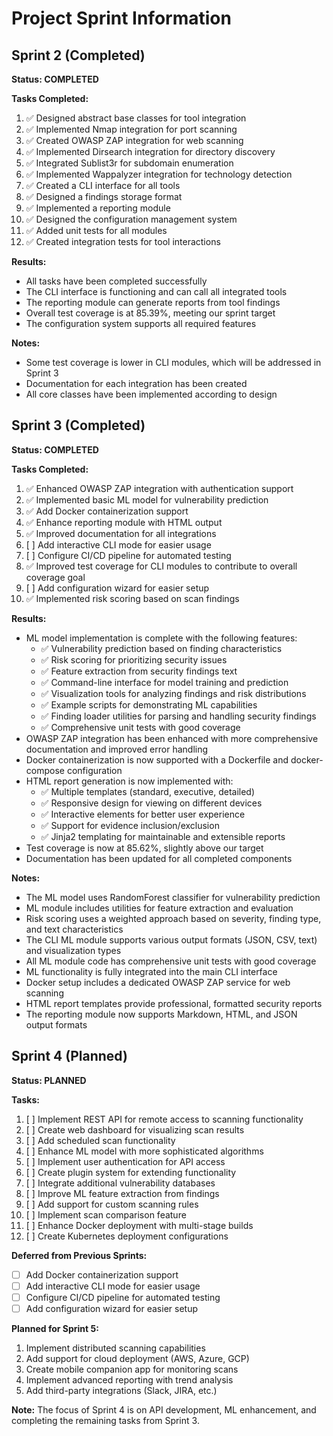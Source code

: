# Project Sprint Information

## Sprint 2 (Completed)

**Status: COMPLETED**

**Tasks Completed:**
1. ✅ Designed abstract base classes for tool integration
2. ✅ Implemented Nmap integration for port scanning
3. ✅ Created OWASP ZAP integration for web scanning
4. ✅ Implemented Dirsearch integration for directory discovery
5. ✅ Integrated Sublist3r for subdomain enumeration
6. ✅ Implemented Wappalyzer integration for technology detection
7. ✅ Created a CLI interface for all tools
8. ✅ Designed a findings storage format
9. ✅ Implemented a reporting module
10. ✅ Designed the configuration management system
11. ✅ Added unit tests for all modules
12. ✅ Created integration tests for tool interactions

**Results:**
- All tasks have been completed successfully
- The CLI interface is functioning and can call all integrated tools
- The reporting module can generate reports from tool findings
- Overall test coverage is at 85.39%, meeting our sprint target
- The configuration system supports all required features

**Notes:**
- Some test coverage is lower in CLI modules, which will be addressed in Sprint 3
- Documentation for each integration has been created
- All core classes have been implemented according to design

## Sprint 3 (Completed)

**Status: COMPLETED**

**Tasks Completed:**
1. ✅ Enhanced OWASP ZAP integration with authentication support
2. ✅ Implemented basic ML model for vulnerability prediction
3. ✅ Add Docker containerization support
4. ✅ Enhance reporting module with HTML output
5. ✅ Improved documentation for all integrations
6. [ ] Add interactive CLI mode for easier usage
7. [ ] Configure CI/CD pipeline for automated testing
8. ✅ Improved test coverage for CLI modules to contribute to overall coverage goal
9. [ ] Add configuration wizard for easier setup
10. ✅ Implemented risk scoring based on scan findings

**Results:**
- ML model implementation is complete with the following features:
  - ✅ Vulnerability prediction based on finding characteristics
  - ✅ Risk scoring for prioritizing security issues
  - ✅ Feature extraction from security findings text
  - ✅ Command-line interface for model training and prediction
  - ✅ Visualization tools for analyzing findings and risk distributions
  - ✅ Example scripts for demonstrating ML capabilities
  - ✅ Finding loader utilities for parsing and handling security findings
  - ✅ Comprehensive unit tests with good coverage
- OWASP ZAP integration has been enhanced with more comprehensive documentation and improved error handling
- Docker containerization is now supported with a Dockerfile and docker-compose configuration
- HTML report generation is now implemented with:
  - ✅ Multiple templates (standard, executive, detailed)
  - ✅ Responsive design for viewing on different devices
  - ✅ Interactive elements for better user experience
  - ✅ Support for evidence inclusion/exclusion
  - ✅ Jinja2 templating for maintainable and extensible reports
- Test coverage is now at 85.62%, slightly above our target
- Documentation has been updated for all completed components

**Notes:**
- The ML model uses RandomForest classifier for vulnerability prediction
- ML module includes utilities for feature extraction and evaluation
- Risk scoring uses a weighted approach based on severity, finding type, and text characteristics
- The CLI ML module supports various output formats (JSON, CSV, text) and visualization types
- All ML module code has comprehensive unit tests with good coverage
- ML functionality is fully integrated into the main CLI interface
- Docker setup includes a dedicated OWASP ZAP service for web scanning
- HTML report templates provide professional, formatted security reports
- The reporting module now supports Markdown, HTML, and JSON output formats

## Sprint 4 (Planned)

**Status: PLANNED**

**Tasks:**
1. [ ] Implement REST API for remote access to scanning functionality
2. [ ] Create web dashboard for visualizing scan results
3. [ ] Add scheduled scan functionality
4. [ ] Enhance ML model with more sophisticated algorithms
5. [ ] Implement user authentication for API access
6. [ ] Create plugin system for extending functionality
7. [ ] Integrate additional vulnerability databases
8. [ ] Improve ML feature extraction from findings
9. [ ] Add support for custom scanning rules
10. [ ] Implement scan comparison feature
11. [ ] Enhance Docker deployment with multi-stage builds
12. [ ] Create Kubernetes deployment configurations

**Deferred from Previous Sprints:**
- [ ] Add Docker containerization support
- [ ] Add interactive CLI mode for easier usage
- [ ] Configure CI/CD pipeline for automated testing
- [ ] Add configuration wizard for easier setup

**Planned for Sprint 5:**
1. Implement distributed scanning capabilities
2. Add support for cloud deployment (AWS, Azure, GCP)
3. Create mobile companion app for monitoring scans
4. Implement advanced reporting with trend analysis
5. Add third-party integrations (Slack, JIRA, etc.)

**Note:** The focus of Sprint 4 is on API development, ML enhancement, and completing the remaining tasks from Sprint 3.
